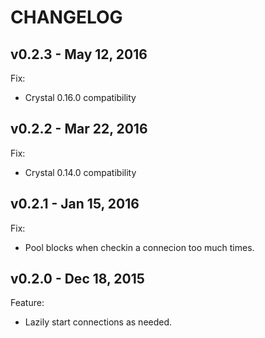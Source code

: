 # CHANGELOG

## v0.2.3 - May 12, 2016

Fix:
- Crystal 0.16.0 compatibility

## v0.2.2 - Mar 22, 2016

Fix:
- Crystal 0.14.0 compatibility

## v0.2.1 - Jan 15, 2016

Fix:
- Pool blocks when checkin a connecion too much times.

## v0.2.0 - Dec 18, 2015

Feature:
- Lazily start connections as needed.
